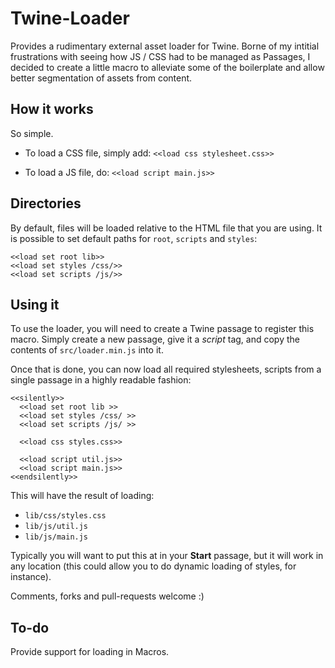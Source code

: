 Twine-Loader
============

Provides a rudimentary external asset loader for Twine. Borne of my intitial frustrations with seeing how JS / CSS
had to be managed as Passages, I decided to create a little macro to alleviate some of the boilerplate and allow better
segmentation of assets from content. 

How it works
------------
So simple. 
* To load a CSS file, simply add:
    `<<load css stylesheet.css>>`

* To load a JS file, do:
  `<<load script main.js>>`

Directories
-----------

By default, files will be loaded relative to the HTML file that you are using. It is possible to set default paths for `root`, `scripts` and `styles`: 

    <<load set root lib>>
    <<load set styles /css/>>
    <<load set scripts /js/>>

Using it
--------
To use the loader, you will need to create a Twine passage to register this macro. 
Simply create a new passage, give it a *script* tag, and copy the contents of `src/loader.min.js` into it.

Once that is done, you can now load all required stylesheets, scripts from a single passage in a highly readable fashion:
    
    <<silently>>
      <<load set root lib >>
      <<load set styles /css/ >>
      <<load set scripts /js/ >>
      
      <<load css styles.css>>
      
      <<load script util.js>>
      <<load script main.js>>
    <<endsilently>>
    
This will have the result of loading:
* `lib/css/styles.css`
* `lib/js/util.js`
* `lib/js/main.js`

Typically you will want to put this at in your **Start** passage, but it will work in any location (this could allow you to do dynamic loading of styles, for instance).


Comments, forks and pull-requests welcome :)

To-do
-----
Provide support for loading in Macros.
